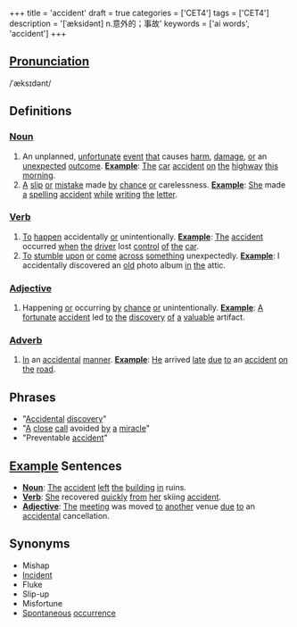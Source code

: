 +++
title = 'accident'
draft = true
categories = ['CET4']
tags = ['CET4']
description = '[ˈæksidənt] n.意外的；事故'
keywords = ['ai words', 'accident']
+++

## [Pronunciation](/en/post/pronunciation/)
/ˈæksɪdənt/

## Definitions
### [Noun](/en/post/noun/)
1. An unplanned, [unfortunate](/en/post/unfortunate/) [event](/en/post/event/) [that](/en/post/that/) causes [harm](/en/post/harm/), [damage](/en/post/damage/), [or](/en/post/or/) an [unexpected](/en/post/unexpected/) [outcome](/en/post/outcome/). **[Example](/en/post/example/)**: [The](/en/post/the/) [car](/en/post/car/) [accident](/en/post/accident/) [on](/en/post/on/) [the](/en/post/the/) [highway](/en/post/highway/) [this](/en/post/this/) [morning](/en/post/morning/).
2. [A](/en/post/a/) [slip](/en/post/slip/) [or](/en/post/or/) [mistake](/en/post/mistake/) made [by](/en/post/by/) [chance](/en/post/chance/) [or](/en/post/or/) carelessness. **[Example](/en/post/example/)**: [She](/en/post/she/) made [a](/en/post/a/) [spelling](/en/post/spelling/) [accident](/en/post/accident/) [while](/en/post/while/) [writing](/en/post/writing/) [the](/en/post/the/) [letter](/en/post/letter/).

### [Verb](/en/post/verb/)
1. [To](/en/post/to/) [happen](/en/post/happen/) accidentally [or](/en/post/or/) unintentionally. **[Example](/en/post/example/)**: [The](/en/post/the/) [accident](/en/post/accident/) occurred [when](/en/post/when/) [the](/en/post/the/) [driver](/en/post/driver/) lost [control](/en/post/control/) [of](/en/post/of/) [the](/en/post/the/) [car](/en/post/car/).
2. [To](/en/post/to/) [stumble](/en/post/stumble/) [upon](/en/post/upon/) [or](/en/post/or/) [come](/en/post/come/) [across](/en/post/across/) [something](/en/post/something/) unexpectedly. **[Example](/en/post/example/)**: I accidentally discovered an [old](/en/post/old/) photo album [in](/en/post/in/) [the](/en/post/the/) attic.

### [Adjective](/en/post/adjective/)
1. Happening [or](/en/post/or/) occurring [by](/en/post/by/) [chance](/en/post/chance/) [or](/en/post/or/) unintentionally. **[Example](/en/post/example/)**: [A](/en/post/a/) [fortunate](/en/post/fortunate/) [accident](/en/post/accident/) led [to](/en/post/to/) [the](/en/post/the/) [discovery](/en/post/discovery/) [of](/en/post/of/) [a](/en/post/a/) [valuable](/en/post/valuable/) artifact.

### [Adverb](/en/post/adverb/)
1. [In](/en/post/in/) an [accidental](/en/post/accidental/) [manner](/en/post/manner/). **[Example](/en/post/example/)**: [He](/en/post/he/) arrived [late](/en/post/late/) [due](/en/post/due/) [to](/en/post/to/) an [accident](/en/post/accident/) [on](/en/post/on/) [the](/en/post/the/) [road](/en/post/road/).

## Phrases
- "[Accidental](/en/post/accidental/) [discovery](/en/post/discovery/)"
- "[A](/en/post/a/) [close](/en/post/close/) [call](/en/post/call/) avoided [by](/en/post/by/) [a](/en/post/a/) [miracle](/en/post/miracle/)"
- "Preventable [accident](/en/post/accident/)"

## [Example](/en/post/example/) Sentences
- **[Noun](/en/post/noun/)**: [The](/en/post/the/) [accident](/en/post/accident/) [left](/en/post/left/) [the](/en/post/the/) [building](/en/post/building/) [in](/en/post/in/) ruins.
- **[Verb](/en/post/verb/)**: [She](/en/post/she/) recovered [quickly](/en/post/quickly/) [from](/en/post/from/) [her](/en/post/her/) skiing [accident](/en/post/accident/).
- **[Adjective](/en/post/adjective/)**: [The](/en/post/the/) [meeting](/en/post/meeting/) was moved [to](/en/post/to/) [another](/en/post/another/) venue [due](/en/post/due/) [to](/en/post/to/) an [accidental](/en/post/accidental/) cancellation.

## Synonyms
- Mishap
- [Incident](/en/post/incident/)
- Fluke
- Slip-up
- Misfortune
- [Spontaneous](/en/post/spontaneous/) [occurrence](/en/post/occurrence/)
